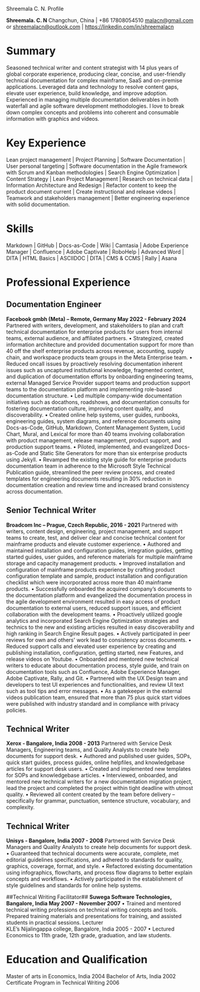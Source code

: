 Shreemala C. N. Profile

**Shreemala. C. N**
Changchun, China | +86 17808054510 
malacn@gmail.com or shreemalacn@outlook.com | https://linkedin.com/in/shreemalacn

# Summary
Seasoned technical writer and content strategist with 14 plus years of global corporate experience, producing clear, concise, and user-friendly technical documentation for complex mainframe, SaaS and on-premise applications. Leveraged data and technology to resolve content gaps, elevate user experience, build knowledge, and improve adoption. Experienced in managing multiple documentation deliverables in both waterfall and agile software development methodologies. I love to break down complex concepts and problems into coherent and consumable information with graphics and videos. 

# Key Experience
Lean project management | Project Planning | Software Documentation | User personal targeting | Software documentation in the Agile framework with Scrum and Kanban methodologies | Search Engine Optimization | Content Strategy | Lean Project Management | Research on technical data | Information Architecture and Redesign | Refactor content to keep the product document current | Create instructional and release videos | Teamwork and stakeholders management | Better engineering experience with solid documentation.

# Skills
Markdown | GitHub | Docs-as-Code | Wiki | Camtasia | Adobe Experience Manager | Confluence | Adobe Captivate | RoboHelp | Advanced Word | DITA | HTML Basics | ASCIIDOC | DITA | CMS & CCMS | Rally | Asana

# Professional Experience
## Documentation Engineer	 
**Facebook gmbh (Meta) – Remote, Germany May 2022 - February 2024**
Partnered with writers, development, and stakeholders to plan and craft technical documentation for enterprise products for users from internal teams, external audience, and affiliated partners. 
•	Strategized, created information architecture and provided documentation support for more than 40 off the shelf enterprise products across revenue, accounting, supply chain, and workspace products team groups in the Meta Enterprise team.
•	Reduced oncall issues by proactively resolving documentation inherent issues such as uncaptured institutional knowledge, fragmented content, and duplication of documentation efforts by onboarding engineering teams, external Managed Service Provider support teams and production support teams to the documentation platform and implementing role-based documentation structure.
•	Led multiple company-wide documentation initiatives such as docathons, roadshows, and documentation consults for fostering documentation culture, improving content quality, and discoverability.
•	Created online help systems, user guides, runbooks, engineering guides, system diagrams, and reference documents using Docs-as-Code, GitHub, Markdown, Content Management System, Lucid Chart, Mural, and Lexical for more than 40 teams involving collaboration with product management, release management, product support, and production support teams.
•	Piloted, implemented, and evangelized Docs-as-Code and Static Site Generators for more than six enterprise products using Jekyll.
•	Revamped the existing style guide for enterprise products documentation team in adherence to the Microsoft Style Technical Publication guide, streamlined the peer review process, and created templates for engineering documents resulting in 30% reduction in documentation creation and review time and increased brand consistency across documentation. 

## Senior Technical Writer 							 
**Broadcom Inc – Prague, Czech Republic, 2016 - 2021**
Partnered with writers, content design, engineering, project management, and support teams to create, test, and deliver clear and concise technical content for mainframe products and elevate customer experience.
•	Authored and maintained installation and configuration guides, integration guides, getting started guides, user guides, and reference materials for multiple mainframe storage and capacity management products. 
•	Improved installation and configuration of mainframe products experience by crafting product configuration template and sample, product installation and configuration checklist which were incorporated across more than 40 mainframe products. 
•	Successfully onboarded the acquired company’s documents to the documentation platform and evangelized the documentation process in the agile development environment resulted in easy access of product documentation to external users, reduced support issues, and efficient collaboration with the development teams. 
•	Proactively utilized google analytics and incorporated Search Engine Optimization strategies and technics to the new and existing articles resulted in easy discoverability and high ranking in Search Engine Result pages. 
•	Actively participated in peer reviews for own and others' work lead to consistency across documents. 
•	Reduced support calls and elevated user experience by creating and publishing installation, configuration, getting started, new Features, and release videos on Youtube. 
•	Onboarded and mentored new technical writers to educate about documentation process, style guide, and train on documentation tools such as Confluence, Adobe Experience Manager, Adobe Captivate, Rally, and Git. 
•	Partnered with the UX Design team and developers to test UI experiences and functionalities, and review UI text such as tool tips and error messages.
•	As a gatekeeper in the external videos publication team, ensured that more than 75 plus quick start vidoes were published with industry standard and in compliance with privacy policies.

## Technical Writer	 
**Xerox - Bangalore, India 	2008 - 2013**
Partnered with Service Desk Managers, Engineering teams, and Quality Analysts to create help documents for support desk. 
•	Authored and published user guides, SOPs, quick start guides, process guides, online helpfiles, and knowledgebase articles for support desk users. 
•	Created and implemented new templates for SOPs and knowledgebase articles. 
•	Interviewed, onboarded, and mentored new technical writers for a new documentation migration project, lead the project and completed the project within tight deadline with utmost quality. 
•	Reviewed all content created by the team before delivery – specifically for grammar, punctuation, sentence structure, vocabulary, and complexity. 

## Technical Writer	 
**Unisys - Bangalore, India 2007 - 2008**
Partnered with Service Desk Managers and Quality Analysts to create help documents for support desk. 
•	Guaranteed that technical documents were accurate, complete, met editorial guidelines specifications, and adhered to standards for quality, graphics, coverage, format, and style. 
•	Refactored existing documentation using infographics, flowcharts, and process flow diagrams to better explain concepts and workflows. 
•	Actively participated in the establishment of style guidelines and standards for online help systems. 

##Technical Writing Facilitator##
**Suwega Software Technologies, Bangalore, India 					May 2007 - November 2007**
•	Trained and mentored technical writing professions on technical writing concepts and tools. Prepared training materials and presentations for training, and assisted students in practical sessions. 
Lecturer	 
KLE’s Nijalingappa college, Bangalore, India 	 2005 - 2007 
•	Lectured Economics to 11th grade, 12th grade, graduation, and law students. 

# Education and Qualification
Master of arts in Economics, India                                 	2004 
Bachelor of Arts, India 	                                          2002 
Certificate Program in Technical Writing 								             2006








